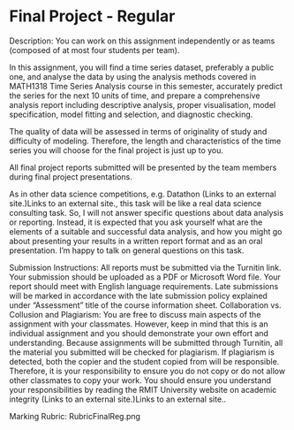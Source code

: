 # Final Project - Regular
Description:
You can work on this assignment independently or as teams (composed of at most four students per team).

In this assignment, you will find a time series dataset, preferably a public one, and analyse the data by using the analysis methods covered in MATH1318 Time Series Analysis course in this semester, accurately predict the series for the next 10 units of time, and prepare a comprehensive analysis report including descriptive analysis, proper visualisation, model specification, model fitting and selection, and diagnostic checking.

The quality of data will be assessed in terms of originality of study and difficulty of modeling. Therefore, the length and characteristics of the time series you will choose for the final project is just up to you.

All final project reports submitted will be presented by the team members during final project presentations.

As in other data science competitions, e.g. Datathon (Links to an external site.)Links to an external site., this task will be like a real data science consulting task. So, I will not answer specific questions about data analysis or reporting. Instead, it is expected that you ask yourself what are the elements of a suitable and successful data analysis, and how you might go about presenting your results in a written report format and as an oral presentation. I’m happy to talk on general questions on this task.

 

Submission Instructions:
All reports must be submitted via the Turnitin link.
Your submission should be uploaded as a PDF or Microsoft Word file.
Your report should meet with English language requirements.
Late submissions will be marked in accordance with the late submission policy explained under “Assessment” title of the course information sheet.
Collaboration vs. Collusion and Plagiarism:
You are free to discuss main aspects of the assignment with your classmates. However, keep in mind that this is an individual assignment and you should demonstrate your own effort and understanding. Because assignments will be submitted through Turnitin, all the material you submitted will be checked for plagiarism. If plagiarism is detected, both the copier and the student copied from will be responsible. Therefore, it is your responsibility to ensure you do not copy or do not allow other classmates to copy your work. You should ensure you understand your responsibilities by reading the RMIT University website on academic integrity (Links to an external site.)Links to an external site..

Marking Rubric:
RubricFinalReg.png